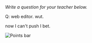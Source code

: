 _Write a question for your teacher below._

Q: web editor. wut.

now I can't push I bet.


![Points bar](../../blob/badges/.github/badges/points-bar.svg)
